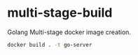 # multi-stage-build
Golang Multi-stage docker image creation.

```sh
docker build . -t go-server
```

